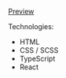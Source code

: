 [Preview](https://victance.github.io/react_messenger/#/)

Technologies:
* HTML
* CSS / SCSS
* TypeScript
* React
